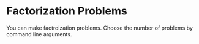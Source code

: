# Factorization Problems
You can make factroization problems.
Choose the number of problems by command line arguments.
